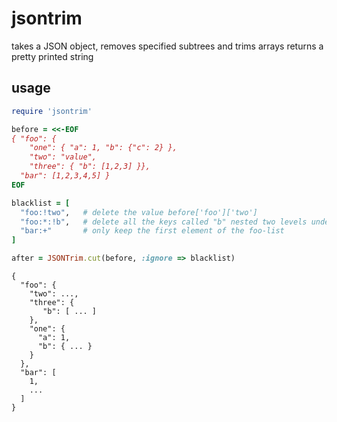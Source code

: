 # jsontrim

takes a JSON object, removes specified subtrees and trims arrays
returns a pretty printed string

## usage

```ruby
require 'jsontrim'

before = <<-EOF
{ "foo": {
    "one": { "a": 1, "b": {"c": 2} },
    "two": "value",
    "three": { "b": [1,2,3] }},
  "bar": [1,2,3,4,5] }
EOF

blacklist = [
  "foo:!two",   # delete the value before['foo']['two']
  "foo:*:!b",   # delete all the keys called "b" nested two levels under "foo"
  "bar:+"       # only keep the first element of the foo-list
]

after = JSONTrim.cut(before, :ignore => blacklist)
```

```text
{
  "foo": {
    "two": ...,
    "three": {
       "b": [ ... ]
    },
    "one": {
      "a": 1,
      "b": { ... }
    }
  },
  "bar": [
    1,
    ...
  ]
}
```
